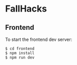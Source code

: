 # FallHacks
## Frontend
To start the frontend dev server:
```
$ cd frontend
$ npm install
$ npm run dev
```
